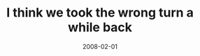 ---
layout: base.njk
title : 'I think we took the wrong turn a while back' 
view_title : 'I think we took the wrong turn a while back' 
year : '2008' 
date : '2008-02-01' 
img_file : '/drawing/ithinkwetookawrongturnawhileback.png' 
html_file : 'ithinkwetookawrongturnawhileback' 
next_html : 'imcertainthatthisistimewellspentnomattertheoutcome.html' 
year_order : '53' 
permalink : "title/{{html_file}}.html"
---